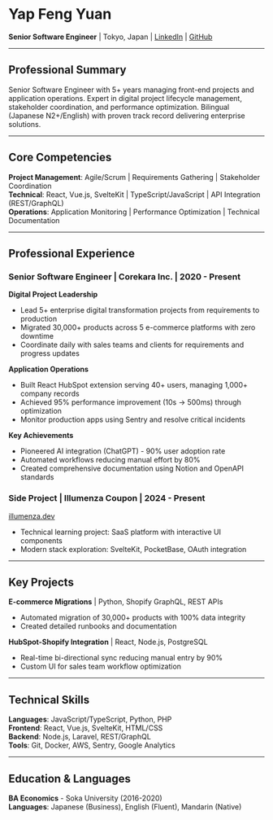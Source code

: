 # Yap Feng Yuan
**Senior Software Engineer** | Tokyo, Japan | [LinkedIn](https://www.linkedin.com/in/gen-desu-489b7b126) | [GitHub](https://github.com/TheKinng96)

---

## Professional Summary
Senior Software Engineer with 5+ years managing front-end projects and application operations. Expert in digital project lifecycle management, stakeholder coordination, and performance optimization. Bilingual (Japanese N2+/English) with proven track record delivering enterprise solutions.

---

## Core Competencies
**Project Management**: Agile/Scrum | Requirements Gathering | Stakeholder Coordination  
**Technical**: React, Vue.js, SvelteKit | TypeScript/JavaScript | API Integration (REST/GraphQL)  
**Operations**: Application Monitoring | Performance Optimization | Technical Documentation

---

## Professional Experience

### Senior Software Engineer | Corekara Inc. | 2020 - Present
**Digital Project Leadership**
- Lead 5+ enterprise digital transformation projects from requirements to production
- Migrated 30,000+ products across 5 e-commerce platforms with zero downtime
- Coordinate daily with sales teams and clients for requirements and progress updates

**Application Operations**
- Built React HubSpot extension serving 40+ users, managing 1,000+ company records
- Achieved 95% performance improvement (10s → 500ms) through optimization
- Monitor production apps using Sentry and resolve critical incidents

**Key Achievements**
- Pioneered AI integration (ChatGPT) - 90% user adoption rate
- Automated workflows reducing manual effort by 80%
- Created comprehensive documentation using Notion and OpenAPI standards

### Side Project | Illumenza Coupon | 2024 - Present  
[illumenza.dev](https://illumenza.dev)
- Technical learning project: SaaS platform with interactive UI components
- Modern stack exploration: SvelteKit, PocketBase, OAuth integration

---

## Key Projects

**E-commerce Migrations** | Python, Shopify GraphQL, REST APIs
- Automated migration of 30,000+ products with 100% data integrity
- Created detailed runbooks and documentation

**HubSpot-Shopify Integration** | React, Node.js, PostgreSQL
- Real-time bi-directional sync reducing manual entry by 90%
- Custom UI for sales team workflow optimization

---

## Technical Skills
**Languages**: JavaScript/TypeScript, Python, PHP  
**Frontend**: React, Vue.js, SvelteKit, HTML/CSS  
**Backend**: Node.js, Laravel, REST/GraphQL  
**Tools**: Git, Docker, AWS, Sentry, Google Analytics

---

## Education & Languages
**BA Economics** - Soka University (2016-2020)  
**Languages**: Japanese (Business), English (Fluent), Mandarin (Native)